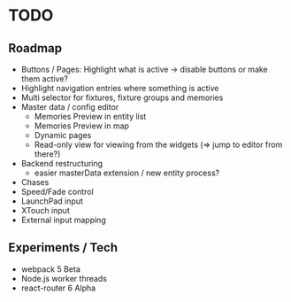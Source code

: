 # TODO

## Roadmap

- Buttons / Pages: Highlight what is active -> disable buttons or make them active?
- Highlight navigation entries where something is active
- Multi selector for fixtures, fixture groups and memories
- Master data / config editor
  - Memories Preview in entity list
  - Memories Preview in map
  - Dynamic pages
  - Read-only view for viewing from the widgets (=> jump to editor from there?)
- Backend restructuring
  - easier masterData extension / new entity process?
- Chases
- Speed/Fade control
- LaunchPad input
- XTouch input
- External input mapping

## Experiments / Tech

- webpack 5 Beta
- Node.js worker threads
- react-router 6 Alpha
